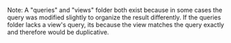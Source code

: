 Note: A "queries" and "views" folder both exist because in some cases the query was modified slightly to organize the result differently. If the queries folder lacks a view's query, its because the view matches the query exactly and therefore would be duplicative.
